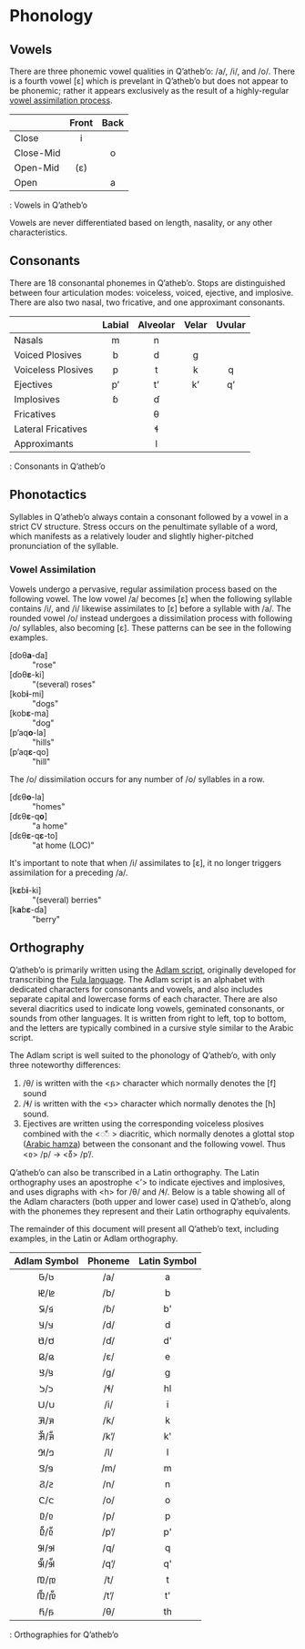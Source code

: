 # Phonology

## Vowels

There are three phonemic vowel qualities in Qʼathebʼo: /a/, /i/, and /o/.  There is a fourth vowel \[ɛ\] which is prevelant in Qʼathebʼo but does not appear to be phonemic; rather it appears exclusively as the result of a highly-regular [vowel assimilation process](#vowel-assimilation).

|           | Front | Back |
|---        |:---:  |:---: |
| Close     | i     |      |
| Close-Mid |       | o    |
| Open-Mid  | (ɛ)   |      |
| Open      |       | a    |
: Vowels in Qʼathebʼo

Vowels are never differentiated based on length, nasality, or any other characteristics.

## Consonants

There are 18 consonantal phonemes in Qʼathebʼo.  Stops are distinguished between four articulation modes: voiceless, voiced, ejective, and implosive.  There are also two nasal, two fricative, and one approximant consonants.

|                    | Labial | Alveolar | Velar | Uvular |
|---                 |:---:   |:---:     |:---:  |:---:   |
| Nasals             | m      | n        |       |        |
| Voiced Plosives    | b      | d        | g     |        |
| Voiceless Plosives | p      | t        | k     | q      |
| Ejectives          | pʼ     | tʼ       | kʼ    | qʼ     |
| Implosives         | ɓ      | ɗ        |       |        |
| Fricatives         |        | θ        |       |        |
| Lateral Fricatives |        | ɬ        |       |        |
| Approximants       |        | l        |       |        |
: Consonants in Qʼathebʼo

## Phonotactics

Syllables in Qʼathebʼo always contain a consonant followed by a vowel in a strict CV structure.  Stress occurs on the penultimate syllable of a word, which manifests as a relatively louder and slightly higher-pitched pronunciation of the syllable.

### Vowel Assimilation

Vowels undergo a pervasive, regular assimilation process based on the following vowel.  The low vowel /a/ becomes \[ɛ\] when the following syllable contains /i/, and /i/ likewise assimilates to \[ɛ\] before a syllable with /a/.  The rounded vowel /o/ instead undergoes a dissimilation process with following /o/ syllables, also becoming \[ɛ\].  These patterns can be see in the following examples.

<dl class="comparison col4">
<dt>[ɗoθ<strong>a</strong>-ɗa]</dt> <dd>"rose"</dd>
<dt>[ɗoθ<strong>ɛ</strong>-ki]</dt> <dd>"(several) roses"</dd>
<dt>[kob<strong>i</strong>-mi]</dt> <dd>"dogs"</dd>
<dt>[kob<strong>ɛ</strong>-ma]</dt> <dd>"dog"</dd>
<dt>[pʼaq<strong>o</strong>-la]</dt> <dd>"hills"</dd>
<dt>[pʼaq<strong>ɛ</strong>-qo]</dt> <dd>"hill"</dd>
</dl>

The /o/ dissimilation occurs for any number of /o/ syllables in a row.

<dl class="comparison col2">
<dt>[ɗɛθ<strong>o</strong>-la]</dt> <dd>"homes"</dd>
<dt>[ɗɛθ<strong>ɛ</strong>-q<strong>o</strong>]</dt> <dd>"a home"</dd>
<dt>[ɗɛθ<strong>ɛ</strong>-q<strong>ɛ</strong>-to]</dt> <dd>"at home (<abbr>LOC</abbr>)"</dd>
</dl>

It's important to note that when /i/ assimilates to \[ɛ\], it no longer triggers assimilation for a preceding /a/.

<dl class="comparison col4">
<dt>[k<strong>ɛ</strong>ɓ<strong>i</strong>-ki]</dt> <dd>"(several) berries"</dd>
<dt>[k<strong>a</strong>ɓ<strong>ɛ</strong>-ɗa]</dt> <dd>"berry"</dd>
</dl>

## Orthography

Qʼathebʼo is primarily written using the [Adlam script](https://en.wikipedia.org/wiki/Adlam_script), originally developed for transcribing the [Fula language](https://en.wikipedia.org/wiki/Fula_language).  The Adlam script is an alphabet with dedicated characters for consonants and vowels, and also includes separate capital and lowercase forms of each character. There are also several diacritics used to indicate long vowels, geminated consonants, or sounds from other languages.  It is written from right to left, top to bottom, and the letters are typically combined in a cursive style similar to the Arabic script.

The Adlam script is well suited to the phonology of Qʼathebʼo, with only three noteworthy differences: 

1. /θ/ is written with the <𞤬> character which normally denotes the \[f\] sound
1. /ɬ/ is written with the <𞤸> character which normally denotes the \[h\] sound.
1. Ejectives are written using the corresponding voiceless plosives combined with the <◌𞥇 > diacritic, which normally denotes a glottal stop ([Arabic hamza](https://en.wikipedia.org/wiki/Hamza)) between the consonant and the following vowel.  Thus <𞤨> /p/ → <𞤨𞥇> /pʼ/.

Qʼathebʼo can also be transcribed in a Latin orthography.  The Latin orthography uses an apostrophe <ʼ> to indicate ejectives and implosives, and uses digraphs with \<h\> for /θ/ and /ɬ/.  Below is a table showing all of the Adlam characters (both upper and lower case) used in Qʼathebʼo, along with the phonemes they represent and their Latin orthography equivalents.

The remainder of this document will present all Qʼathebʼo text, including examples, in the Latin or Adlam orthography.

| Adlam Symbol | Phoneme | Latin Symbol |
|:---:         |:---:    |:---:         |
| 𞤢/𞤀          | /a/     | a            |
| 𞤦/𞤄          | /b/     | b            |
| 𞤩/𞤇          | /ɓ/     | b'           |
| 𞤣/𞤁          | /d/     | d            |
| 𞤯/𞤍          | /ɗ/     | d'           |
| 𞤫/𞤉          | /ɛ/     | e            |
| 𞤺/𞤘          | /g/     | g            |
| 𞤸/𞤖          | /ɬ/     | hl           |
| 𞤭/𞤋          | /i/     | i            |
| 𞤳/𞤑          | /k/     | k            |
| 𞤳𞥇/𞤑𞥇          | /kʼ/    | k'           |
| 𞤤/𞤂          | /l/     | l            |
| 𞤥/𞤃          | /m/     | m            |
| 𞤲/𞤐          | /n/     | n            |
| 𞤮/𞤌          | /o/     | o            |
| 𞤨/𞤆          | /p/     | p            |
| 𞤨𞥇/𞤆𞥇          | /pʼ/    | p'           |
| 𞤹/𞤗          | /q/     | q            |
| 𞤹𞥇/𞤗𞥇          | /qʼ/    | q'           |
| 𞤼/𞤚          | /t/     | t            |
| 𞤼𞥇/𞤚𞥇          | /tʼ/    | t'           |
| 𞤬/𞤊          | /θ/     | th           |
: Orthographies for Qʼathebʼo

